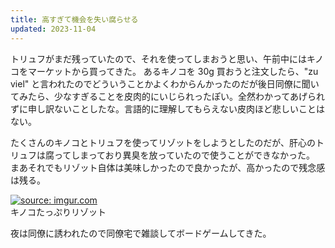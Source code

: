 ```yaml
---
title: 高すぎて機会を失い腐らせる
updated: 2023-11-04
---
```


トリュフがまだ残っていたので、それを使ってしまおうと思い、午前中にはキノコをマーケットから買ってきた。
あるキノコを 30g 買おうと注文したら、"zu viel" と言われたのでどういうことかよくわからんかったのだが後日同僚に聞いてみたら、少なすぎることを皮肉的にいじられったぽい。全然わかってあげられずに申し訳ないことしたな。言語的に理解してもらえない皮肉ほど悲しいことはない。

たくさんのキノコとトリュフを使ってリゾットをしようとしたのだが、肝心のトリュフは腐ってしまっており異臭を放っていたので使うことができなかった。
まあそれでもリゾット自体は美味しかったので良かったが、高かったので残念感は残る。

<a href="https://imgur.com/Pi3BwtR"><img src="https://i.imgur.com/Pi3BwtR.jpg" title="source: imgur.com" /></a>  
キノコたっぷりリゾット

夜は同僚に誘われたので同僚宅で雑談してボードゲームしてきた。
